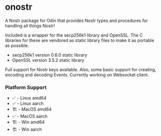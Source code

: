 # onostr

A Nostr package for Odin that provides Nostr types and procedures for handling all things Nostr!

Included is a wrapper for the secp256k1 library and OpenSSL. The C libraries for these are vendored as static library files to make it as portable as possible.

* secp256k1 version 0.6.0 static library
* OpenSSL version 3.5.2 static library

Full support for Nostr keys available. Also, some basic support for creating, encoding and decoding Events. Currently working on Websocket client.

### Platform Support

* ✅ - Linux amd64
* ✅ - Linux aarch
* 🏗️ - MacOS amd64
* ✅ - MacOS aarch
* 🏗️ - Win amd64
* 🏗️ - Win aarch